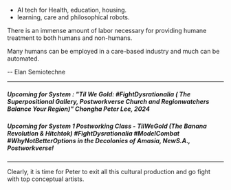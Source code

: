 - AI tech for Health, education, housing.
- learning, care and philosophical robots.






There is an immense amount of labor necessary for providing humane treatment to both humans and non-humans.

Many humans can be employed in a care-based industry and much can be automated.

-- Elan Semiotechne 


----






##### Upcoming for System : "Til We Gold: #FightDysrationalia ( The Superpositional Gallery, Postworkverse Church and Regionwatchers Balance Your Region)" Chongha Peter Lee, 2024








##### Upcoming for System 1 Postworking Class - TilWeGold (The Banana Revolution & Hitchtok) #FightDysrationalia #ModelCombat #WhyNotBetterOptions in the Decolonies of Amasia, NewS.A., Postworkverse! 















---










Clearly, it is time for Peter to exit all this cultural production and go fight with top conceptual artists.































